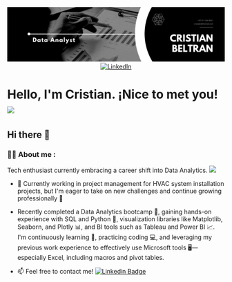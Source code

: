 <div id="header" align="center">
  <img decoding="async" 
src="https://github.com/cdbeltran1/cdbeltran1/blob/main/Black%20%26%20White%20Modern%20Minimalist%20Data%20Analyst%20LinkedIn%20Banner.png"
width="800"/>
</div>

<div id="header" align="center">
  <a href="https://www.linkedin.com/in/cristian-david-beltran-aponte/">
    <img src="https://img.shields.io/badge/LinkedIn-0077B5?style=for-the-badge&logo=linkedin&logoColor=white" alt="LinkedIn">
  </a>
</div>

 <h1>
  Hello, I'm Cristian. ¡Nice to met you!
  <img decoding="async" src="https://media.giphy.com/media/hvRJCLFzcasrR4ia7z/giphy.gif" width="30px"/>
</h1>

## Hi there 👋

### :man_technologist: About me :

Tech enthusiast currently embracing a career shift into Data Analytics. <img decoding="async" 
src="https://media.giphy.com/media/WUlplcMpOCEmTGBtBW/giphy.gif" width="30">

* :telescope: Currently working in project management for HVAC system installation projects, but I'm eager to take on new challenges and continue growing professionally :muscle:

* Recently completed a Data Analytics bootcamp :star2:, gaining hands-on experience with SQL and Python :snake:, visualization libraries like Matplotlib, Seaborn, and Plotly :bar_chart:, and BI tools such as Tableau and Power BI :chart_with_upwards_trend:. I'm continuously learning :seedling:, practicing coding :computer:, and leveraging my previous work experience to effectively use Microsoft tools :desktop_computer:—especially Excel, including macros and pivot tables.

* :mailbox: Feel free to contact me! [![Linkedin Badge](https://img.shields.io/badge/-Cristian-blue?style=flat&logo=Linkedin&logoColor=white)](https://www.linkedin.com/in/cristian-david-beltran-aponte/)
<!--
**cdbeltran1/cdbeltran1** is a ✨ _special_ ✨ repository because its `README.md` (this file) appears on your GitHub profile.

Here are some ideas to get you started:

- 🔭 I’m currently working on ...
- 🌱 I’m currently learning ...
- 👯 I’m looking to collaborate on ...
- 🤔 I’m looking for help with ...
- 💬 Ask me about ...
- 📫 How to reach me: ...
- 😄 Pronouns: ...
- ⚡ Fun fact: ...
-->
